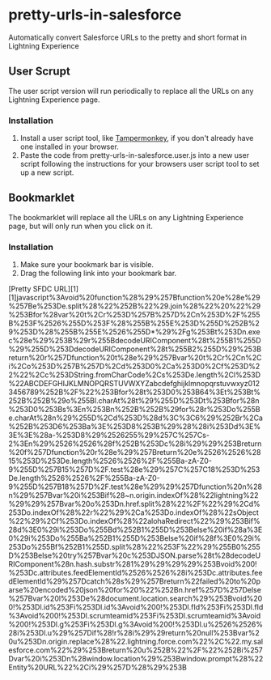 # pretty-urls-in-salesforce
Automatically convert Salesforce URLs to the pretty and short format in Lightning Experience

## User Scrupt

The user script version will run periodically to replace all the URLs on any Lightning Experience page.

### Installation

1. Install a user script tool, like [Tampermonkey](https://tampermonkey.net), if you don't already have one installed in your browser.
2. Paste the code from pretty-urls-in-salesforce.user.js into a new user script following the instructions for your browsers user script tool to set up a new script.

## Bookmarklet

The bookmarklet will replace all the URLs on any Lightning Experience page, but will only run when you click on it.

### Installation

1. Make sure your bookmark bar is visible.
2. Drag the following link into your bookmark bar.

[Pretty SFDC URL][1]
[1]javascript%3Avoid%20function%28%29%257Bfunction%20e%28e%29%257Be%253De.split%28%22%252B%22%29.join%28%22%20%22%29%253Bfor%28var%20t%2Cr%253D%257B%257D%2Cn%253D%2F%255B%253F%2526%255D%253F%28%255B%255E%253D%255D%252B%29%253D%28%255B%255E%2526%255D*%29%2Fg%253Bt%253Dn.exec%28e%29%253B%29r%255BdecodeURIComponent%28t%255B1%255D%29%255D%253DdecodeURIComponent%28t%255B2%255D%29%253Breturn%20r%257Dfunction%20t%28e%29%257Bvar%20t%2Cr%2Cn%2Ci%2Co%253D%257B%257D%2Cd%253D0%2Ca%253D0%2Cf%253D%22%22%2Cc%253DString.fromCharCode%2Cs%253De.length%2Cl%253D%22ABCDEFGHIJKLMNOPQRSTUVWXYZabcdefghijklmnopqrstuvwxyz0123456789%252B%2F%22%253Bfor%28t%253D0%253B64%3Et%253Bt%252B%252B%29o%255Bl.charAt%28t%29%255D%253Dt%253Bfor%28n%253D0%253Bs%3En%253Bn%252B%252B%29for%28r%253Do%255Be.charAt%28n%29%255D%2Cd%253D%28d%3C%3C6%29%252Br%2Ca%252B%253D6%253Ba%3E%253D8%253B%29%28%28i%253Dd%3E%3E%3E%28a-%253D8%29%2526255%29%257C%257Cs-2%3En%29%2526%2526%28f%252B%253Dc%28i%29%29%253Breturn%20f%257Dfunction%20r%28e%29%257Breturn%20e%2526%2526%2815%253D%253De.length%2526%2526%2F%255Ba-zA-Z0-9%255D%257B15%257D%2F.test%28e%29%257C%257C18%253D%253De.length%2526%2526%2F%255Ba-zA-Z0-9%255D%257B18%257D%2F.test%28e%29%29%257Dfunction%20n%28n%29%257Bvar%20i%253Bif%28~n.origin.indexOf%28%22lightning%22%29%29%257Bvar%20o%253Dn.href.split%28%22%2F%22%29%2Cd%253Do.indexOf%28%22r%22%29%2Ca%253Do.indexOf%28%22sObject%22%29%2Cf%253Do.indexOf%28%22alohaRedirect%22%29%253Bif%28d%3E0%29i%253Do%255Bd%252B1%255D%253Belse%20if%28a%3E0%29i%253Do%255Ba%252B1%255D%253Belse%20if%28f%3E0%29i%253Do%255Bf%252B1%255D.split%28%22%253F%22%29%255B0%255D%253Belse%20try%257Bvar%20c%253DJSON.parse%28t%28decodeURIComponent%28n.hash.substr%281%29%29%29%29%253Bvoid%200!%253Dc.attributes.feedElementId%2526%2526%28i%253Dc.attributes.feedElementId%29%257Dcatch%28s%29%257Breturn%22failed%20to%20parse%20encoded%20json%20for%20%22%252Bn.href%257D%257Delse%257Bvar%20l%253De%28document.location.search%29%253Bvoid%200!%253Dl.id%253Fi%253Dl.id%3Avoid%200!%253Dl.fId%253Fi%253Dl.fId%3Avoid%200!%253Dl.scrumteamid%253Fi%253Dl.scrumteamid%3Avoid%200!%253Dl.g%253Fi%253Dl.g%3Avoid%200!%253Dl.u%2526%2526%28i%253Dl.u%29%257Dif%28!r%28i%29%29return%20null%253Bvar%20u%253Dn.origin.replace%28%22.lightning.force.com%22%2C%22.my.salesforce.com%22%29%253Breturn%20u%252B%22%2F%22%252Bi%257Dvar%20i%253Dn%28window.location%29%253Bwindow.prompt%28%22Entity%20URL%22%2Ci%29%257D%28%29%253B

